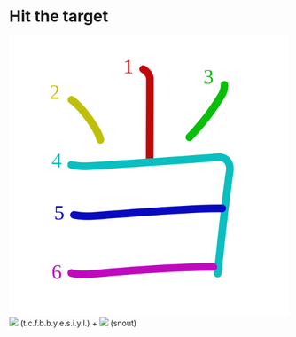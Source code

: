 # Hit the target
![5f53](Kanji/kanji-colorize/5f53.svg)
![](http://www.kanjidamage.com/assets/radsmall/hay-08c060244b5e9574213a659a68d2bd7e249598e63cb645f92e7a5e36fc3422e2.jpg) (t.c.f.b.b.y.e.s.i.y.l.) + ![](http://www.kanjidamage.com/assets/radsmall/snout-479afa4dcfc6b6c187c4eaaa61ea5deff6e93f1a25dd6fd5ec370b18e968944f.jpg) (snout)